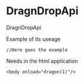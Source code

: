 DragnDropApi
============

DragnDropApi

Example of its useage

    //Here goes the example
    

Needs in the html application

    <body onload="dragon(1)"/>
